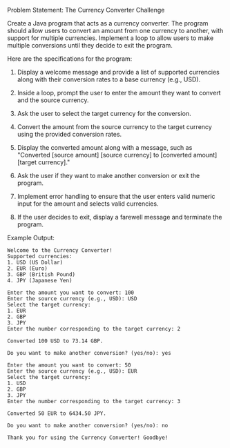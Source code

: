 Problem Statement: The Currency Converter Challenge

Create a Java program that acts as a currency converter. The program should allow users to convert an amount from one currency to another, with support for multiple currencies. Implement a loop to allow users to make multiple conversions until they decide to exit the program.

Here are the specifications for the program:

1. Display a welcome message and provide a list of supported currencies along with their conversion rates to a base currency (e.g., USD).

2. Inside a loop, prompt the user to enter the amount they want to convert and the source currency.

3. Ask the user to select the target currency for the conversion.

4. Convert the amount from the source currency to the target currency using the provided conversion rates.

5. Display the converted amount along with a message, such as "Converted [source amount] [source currency] to [converted amount] [target currency]."

6. Ask the user if they want to make another conversion or exit the program.

7. Implement error handling to ensure that the user enters valid numeric input for the amount and selects valid currencies.

8. If the user decides to exit, display a farewell message and terminate the program.

Example Output:
```
Welcome to the Currency Converter!
Supported currencies:
1. USD (US Dollar)
2. EUR (Euro)
3. GBP (British Pound)
4. JPY (Japanese Yen)

Enter the amount you want to convert: 100
Enter the source currency (e.g., USD): USD
Select the target currency:
1. EUR
2. GBP
3. JPY
Enter the number corresponding to the target currency: 2

Converted 100 USD to 73.14 GBP.

Do you want to make another conversion? (yes/no): yes

Enter the amount you want to convert: 50
Enter the source currency (e.g., USD): EUR
Select the target currency:
1. USD
2. GBP
3. JPY
Enter the number corresponding to the target currency: 3

Converted 50 EUR to 6434.50 JPY.

Do you want to make another conversion? (yes/no): no

Thank you for using the Currency Converter! Goodbye!
```
